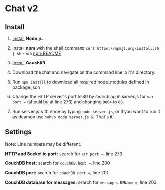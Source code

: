 # Chat v2

## Install

1. [Install](http://github.com/joyent/node/wiki/Installing-Node.js-via-package-manager) **Node.js**.

2. Install **npm** with the shell command `curl https://npmjs.org/install.sh | sh` - via [npm README](https://npmjs.org/doc/README.html#Fancy-Install-Unix)

3. [Install](http://wiki.apache.org/couchdb/Installation) **CouchDB**.

4. Download the chat and navigate on the command line to it's directory.

5. Run `npm install` to download all required node_modules defined in package.json

6. Change the HTTP server's port to 80 by searching in server.js for `var port =` (should be at line 273) and changing `9004` to `80`.

7. Run server.js with node by typing `node server.js`, or if you want to run it as deamon use `nohup node server.js &`. That's it!

## Settings

Note: Line numbers may be different.

**HTTP and Socket.io port:** search for `var port =`, line 273

**CouchDB host:** search for `couchDB.host =`, line 200

**CouchDB port:** search for `couchDB.port =`, line 201

**CouchDB database for messages:** search for `messages.DBName =`, line 203
